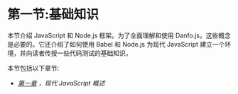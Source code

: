 

# **第一节:基础知识**

本节介绍 JavaScript 和 Node.js 框架。为了全面理解和使用 Danfo.js，这些概念是必要的。它还介绍了如何使用 Babel 和 Node.js 为现代 JavaScript 建立一个环境，并向读者传授一些代码测试的基础知识。

本节包括以下章节:

*   [*第一章*](B17076_01_ePub_RK.xhtml#_idTextAnchor014) *，现代 JavaScript 概述*